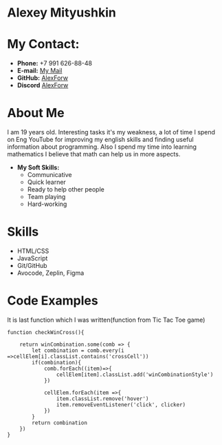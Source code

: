 # Alexey Mityushkin
# My Contact:

* **Phone:** +7 991 626-88-48
* **E-mail:** [My Mail](lmityushkin@mail.ru)
* **GitHub:** [AlexForw](https://github.com/AlexForw)
* **Discord** [AlexForw](https://t.me/sasukevernisvderevny)

# About Me
I am 19 years old. Interesting tasks it's my weakness, a lot of time I spend on Eng YouTube for improving my english skills and finding useful information about programming. Also I spend my time into learning mathematics I believe that math can help us in more aspects. 

* **My Soft Skills:**
    * Communicative
    * Quick learner
    * Ready to help other people
    * Team playing
    * Hard-working

# Skills
* HTML/CSS
* JavaScript 
* Git/GitHub
* Avocode, Zeplin, Figma

# Code Examples
It is last function which I was written(function from Tic Tac Toe game)
```
function checkWinCross(){

    return winCombination.some(comb => {
        let combination = comb.every(i =>cellElem[i].classList.contains('crossCell'))
        if(combination){
            comb.forEach((item)=>{
                cellElem[item].classList.add('winCombinationStyle')
            })
            
            cellElem.forEach(item =>{
                item.classList.remove('hover')
                item.removeEventListener('click', clicker)
            })
        }
        return combination
    })
}
```
